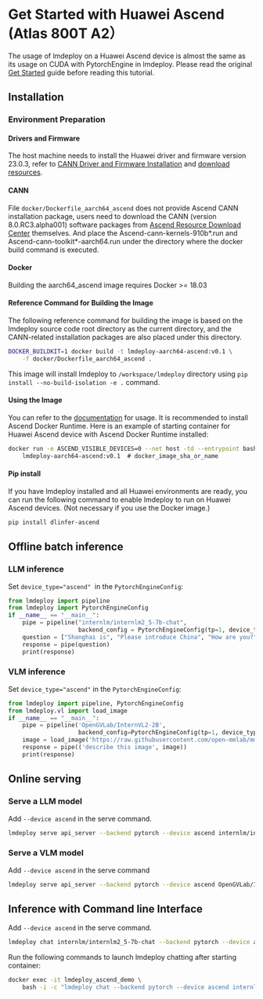 # Get Started with Huawei Ascend (Atlas 800T A2）

The usage of lmdeploy on a Huawei Ascend device is almost the same as its usage on CUDA with PytorchEngine in lmdeploy.
Please read the original [Get Started](../get_started.md) guide before reading this tutorial.

## Installation

### Environment Preparation

#### Drivers and Firmware

The host machine needs to install the Huawei driver and firmware version 23.0.3, refer to
[CANN Driver and Firmware Installation](https://www.hiascend.com/document/detail/zh/CANNCommunityEdition/80RC1alpha003/softwareinst/instg/instg_0019.html)
and [download resources](https://www.hiascend.com/hardware/firmware-drivers/community?product=4&model=26&cann=8.0.RC3.alpha001&driver=1.0.0.2.alpha).

#### CANN

File `docker/Dockerfile_aarch64_ascend` does not provide Ascend CANN installation package, users need to download the CANN (version 8.0.RC3.alpha001) software packages from [Ascend Resource Download Center](https://www.hiascend.com/developer/download/community/result?module=cann&cann=8.0.RC3.alpha001) themselves. And place the Ascend-cann-kernels-910b\*.run and Ascend-cann-toolkit\*-aarch64.run under the directory where the docker build command is executed.

#### Docker

Building the aarch64_ascend image requires Docker >= 18.03

#### Reference Command for Building the Image

The following reference command for building the image is based on the lmdeploy source code root directory as the current directory, and the CANN-related installation packages are also placed under this directory.

```bash
DOCKER_BUILDKIT=1 docker build -t lmdeploy-aarch64-ascend:v0.1 \
    -f docker/Dockerfile_aarch64_ascend .
```

This image will install lmdeploy to `/workspace/lmdeploy` directory using `pip install --no-build-isolation -e .` command.

#### Using the Image

You can refer to the [documentation](https://www.hiascend.com/document/detail/zh/mindx-dl/60rc1/clusterscheduling/dockerruntimeug/dlruntime_ug_013.html)
for usage. It is recommended to install Ascend Docker Runtime.
Here is an example of starting container for Huawei Ascend device with Ascend Docker Runtime installed:

```bash
docker run -e ASCEND_VISIBLE_DEVICES=0 --net host -td --entrypoint bash --name lmdeploy_ascend_demo \
    lmdeploy-aarch64-ascend:v0.1  # docker_image_sha_or_name
```

#### Pip install

If you have lmdeploy installed and all Huawei environments are ready, you can run the following command to enable lmdeploy to run on Huawei Ascend devices. (Not necessary if you use the Docker image.)

```bash
pip install dlinfer-ascend
```

## Offline batch inference

### LLM inference

Set `device_type="ascend"`  in the `PytorchEngineConfig`:

```python
from lmdeploy import pipeline
from lmdeploy import PytorchEngineConfig
if __name__ == "__main__":
    pipe = pipeline("internlm/internlm2_5-7b-chat",
                    backend_config = PytorchEngineConfig(tp=1, device_type="ascend"))
    question = ["Shanghai is", "Please introduce China", "How are you?"]
    response = pipe(question)
    print(response)
```

### VLM inference

Set `device_type="ascend"` in the `PytorchEngineConfig`:

```python
from lmdeploy import pipeline, PytorchEngineConfig
from lmdeploy.vl import load_image
if __name__ == "__main__":
    pipe = pipeline('OpenGVLab/InternVL2-2B',
                    backend_config=PytorchEngineConfig(tp=1, device_type='ascend'))
    image = load_image('https://raw.githubusercontent.com/open-mmlab/mmdeploy/main/tests/data/tiger.jpeg')
    response = pipe(('describe this image', image))
    print(response)
```

## Online serving

### Serve a LLM model

Add `--device ascend` in the serve command.

```bash
lmdeploy serve api_server --backend pytorch --device ascend internlm/internlm2_5-7b-chat
```

### Serve a VLM model

Add `--device ascend` in the serve command

```bash
lmdeploy serve api_server --backend pytorch --device ascend OpenGVLab/InternVL2-2B
```

## Inference with Command line Interface

Add `--device ascend` in the serve command.

```bash
lmdeploy chat internlm/internlm2_5-7b-chat --backend pytorch --device ascend
```

Run the following commands to launch lmdeploy chatting after starting container:

```bash
docker exec -it lmdeploy_ascend_demo \
    bash -i -c "lmdeploy chat --backend pytorch --device ascend internlm/internlm2_5-7b-chat"
```
